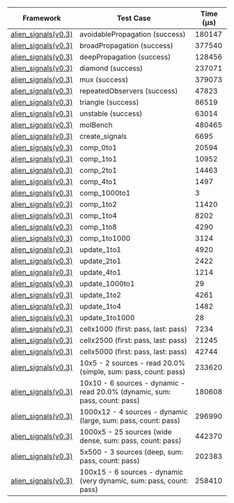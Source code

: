 | Framework | Test Case | Time (μs) |
| --- | --- | --- |
| [alien_signals(v0.3)](https://github.com/medz/alien-signals-dart) | avoidablePropagation (success) | 180147 |
| [alien_signals(v0.3)](https://github.com/medz/alien-signals-dart) | broadPropagation (success) | 377540 |
| [alien_signals(v0.3)](https://github.com/medz/alien-signals-dart) | deepPropagation (success) | 128456 |
| [alien_signals(v0.3)](https://github.com/medz/alien-signals-dart) | diamond (success) | 237071 |
| [alien_signals(v0.3)](https://github.com/medz/alien-signals-dart) | mux (success) | 379073 |
| [alien_signals(v0.3)](https://github.com/medz/alien-signals-dart) | repeatedObservers (success) | 47823 |
| [alien_signals(v0.3)](https://github.com/medz/alien-signals-dart) | triangle (success) | 86519 |
| [alien_signals(v0.3)](https://github.com/medz/alien-signals-dart) | unstable (success) | 63014 |
| [alien_signals(v0.3)](https://github.com/medz/alien-signals-dart) | molBench | 480465 |
| [alien_signals(v0.3)](https://github.com/medz/alien-signals-dart) | create_signals | 6695 |
| [alien_signals(v0.3)](https://github.com/medz/alien-signals-dart) | comp_0to1 | 20594 |
| [alien_signals(v0.3)](https://github.com/medz/alien-signals-dart) | comp_1to1 | 10952 |
| [alien_signals(v0.3)](https://github.com/medz/alien-signals-dart) | comp_2to1 | 14463 |
| [alien_signals(v0.3)](https://github.com/medz/alien-signals-dart) | comp_4to1 | 1497 |
| [alien_signals(v0.3)](https://github.com/medz/alien-signals-dart) | comp_1000to1 | 3 |
| [alien_signals(v0.3)](https://github.com/medz/alien-signals-dart) | comp_1to2 | 11420 |
| [alien_signals(v0.3)](https://github.com/medz/alien-signals-dart) | comp_1to4 | 8202 |
| [alien_signals(v0.3)](https://github.com/medz/alien-signals-dart) | comp_1to8 | 4290 |
| [alien_signals(v0.3)](https://github.com/medz/alien-signals-dart) | comp_1to1000 | 3124 |
| [alien_signals(v0.3)](https://github.com/medz/alien-signals-dart) | update_1to1 | 4920 |
| [alien_signals(v0.3)](https://github.com/medz/alien-signals-dart) | update_2to1 | 2422 |
| [alien_signals(v0.3)](https://github.com/medz/alien-signals-dart) | update_4to1 | 1214 |
| [alien_signals(v0.3)](https://github.com/medz/alien-signals-dart) | update_1000to1 | 29 |
| [alien_signals(v0.3)](https://github.com/medz/alien-signals-dart) | update_1to2 | 4261 |
| [alien_signals(v0.3)](https://github.com/medz/alien-signals-dart) | update_1to4 | 1482 |
| [alien_signals(v0.3)](https://github.com/medz/alien-signals-dart) | update_1to1000 | 28 |
| [alien_signals(v0.3)](https://github.com/medz/alien-signals-dart) | cellx1000 (first: pass, last: pass) | 7234 |
| [alien_signals(v0.3)](https://github.com/medz/alien-signals-dart) | cellx2500 (first: pass, last: pass) | 21245 |
| [alien_signals(v0.3)](https://github.com/medz/alien-signals-dart) | cellx5000 (first: pass, last: pass) | 42744 |
| [alien_signals(v0.3)](https://github.com/medz/alien-signals-dart) | 10x5 - 2 sources - read 20.0% (simple, sum: pass, count: pass) | 233620 |
| [alien_signals(v0.3)](https://github.com/medz/alien-signals-dart) | 10x10 - 6 sources - dynamic - read 20.0% (dynamic, sum: pass, count: pass) | 180608 |
| [alien_signals(v0.3)](https://github.com/medz/alien-signals-dart) | 1000x12 - 4 sources - dynamic (large, sum: pass, count: pass) | 296990 |
| [alien_signals(v0.3)](https://github.com/medz/alien-signals-dart) | 1000x5 - 25 sources (wide dense, sum: pass, count: pass) | 442370 |
| [alien_signals(v0.3)](https://github.com/medz/alien-signals-dart) | 5x500 - 3 sources (deep, sum: pass, count: pass) | 202383 |
| [alien_signals(v0.3)](https://github.com/medz/alien-signals-dart) | 100x15 - 6 sources - dynamic (very dynamic, sum: pass, count: pass) | 258410 |
